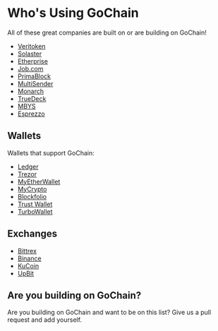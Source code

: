 # Who's Using GoChain

All of these great companies are built on or are building on GoChain!

* [Veritoken](https://veritoken.io/)
* [Solaster](https://solaster.io)
* [Etherprise](https://etherprise.io)
* [Job.com](https://job.com)
* [PrimaBlock](https://primablock.com)
* [MultiSender](https://multisender.app/)
* [Monarch](https://monarchtoken.io/)
* [TrueDeck](https://truedeck.io/)
* [MBYS](https://mbys.io/)
* [Esprezzo](https://esprezzo.io/)

## Wallets

Wallets that support GoChain:

* [Ledger](https://www.ledger.com/)
* [Trezor](https://trezor.io/)
* [MyEtherWallet](https://myetherwallet.com)
* [MyCrypto](https://mycrypto.com)
* [Blockfolio](https://blockfolio.com/)
* [Trust Wallet](https://trustwalletapp.com/)
* [TurboWallet](https://turbowallet.io)

## Exchanges

* [Bittrex](https://bittrex.com)
* [Binance](https://binance.com)
* [KuCoin](https://kucoin.com)
* [UpBit](http://upbit.com/)

## Are you building on GoChain?

Are you building on GoChain and want to be on this list? Give us a pull request and add yourself.
